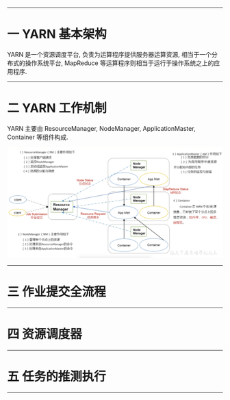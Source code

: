 


---

# 一 YARN 基本架构

YARN 是一个资源调度平台, 负责为运算程序提供服务器运算资源, 相当于一个分布式的操作系统平台, MapReduce 等运算程序则相当于运行于操作系统之上的应用程序.

---

# 二 YARN 工作机制

YARN 主要由 ResourceManager, NodeManager, ApplicationMaster, Container 等组件构成.

![image](https://github.com/zozospider/note/blob/master/data-system/Hadoop/Hadoop-video1-YARN%E8%B5%84%E6%BA%90%E8%B0%83%E5%BA%A6%E5%99%A8/YARN%E6%9E%B6%E6%9E%84.png?raw=true)

---

# 三 作业提交全流程

---

# 四 资源调度器

---

# 五 任务的推测执行

---

